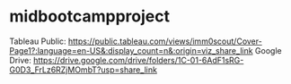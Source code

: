 # midbootcampproject
Tableau Public: https://public.tableau.com/views/imm0scout/Cover-Page1?:language=en-US&:display_count=n&:origin=viz_share_link
Google Drive: https://drive.google.com/drive/folders/1C-01-6AdF1sRG-G0D3_FrLz6RZjMOmbT?usp=share_link

